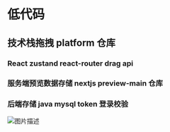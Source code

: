 
# 低代码
## 技术栈拖拽 platform 仓库
### React zustand react-router drag api
### 服务端预览数据存储 nextjs preview-main 仓库
### 后端存储 java mysql token 登录校验
![图片描述](img/your-image.png)